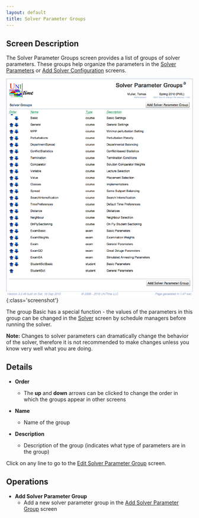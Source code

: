 ```yaml
---
layout: default
title: Solver Parameter Groups
---
```



## Screen Description

The Solver Parameter Groups screen provides a list of groups of solver parameters. These groups help organize the parameters in the [Solver Parameters](solver-parameters) or [Add Solver Configuration](add-solver-configuration) screens.

![Solver Parameter Groups](images/solver-parameter-groups-1.png){:class='screenshot'}

The group Basic has a special function - the values of the parameters in this group can be changed in the [Solver](solver) screen by schedule managers before running the solver.

**Note:** Changes to solver parameters can dramatically change the behavior of the solver, therefore it is not recommended to make changes unless you know very well what you are doing.

## Details

* **Order**
	* The **up** and **down** arrows can be clicked to change the order in which the groups appear in other screens

* **Name**
	* Name of the group

* **Description**
	* Description of the group (indicates what type of parameters are in the group)

Click on any line to go to the [Edit Solver Parameter Group](edit-solver-parameter-group) screen.

## Operations

* **Add Solver Parameter Group**
	* Add a new solver parameter group in the [Add Solver Parameter Group](add-solver-parameter-group) screen

